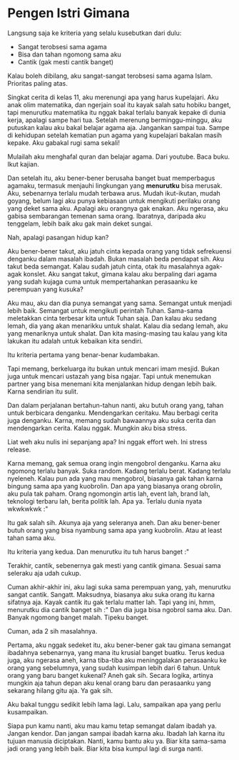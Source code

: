 # Pengen Istri Gimana

Langsung saja ke kriteria yang selalu kusebutkan dari dulu:

- Sangat terobsesi sama agama
- Bisa dan tahan ngomong sama aku
- Cantik (gak mesti cantik banget)

Kalau boleh dibilang, aku sangat-sangat terobsesi sama agama Islam. Prioritas paling atas.

Singkat cerita di kelas 11, aku merenungi apa yang harus kupelajari. Aku anak olim matematika, dan ngerjain soal itu kayak salah satu hobiku banget, tapi menurutku matematika itu nggak bakal terlalu banyak kepake di dunia kerja, apalagi sampe hari tua. Setelah merenung berminggu-minggu, aku putuskan kalau aku bakal belajar agama aja. Jangankan sampai tua. Sampe di kehidupan setelah kematian pun agama yang kupelajari bakalan masih kepake. Aku gabakal rugi sama sekali!

Mulailah aku menghafal quran dan belajar agama. Dari youtube. Baca buku. Ikut kajian.

Dan setelah itu, aku bener-bener berusaha banget buat memperbagus agamaku, termasuk menjauhi lingkungan yang **menurutku** bisa merusak. Aku, sebenarnya terlalu mudah terbawa arus. Mudah ikut-ikutan, mudah goyang, belum lagi aku punya kebiasaan untuk mengikuti perilaku orang yang deket sama aku. Apalagi aku orangnya gak enakan. Aku ngerasa, aku gabisa sembarangan temenan sama orang. Ibaratnya, daripada aku tenggelam, lebih baik aku gak main deket sungai.

Nah, apalagi pasangan hidup kan?

Aku bener-bener takut, aku jatuh cinta kepada orang yang tidak sefrekuensi denganku dalam masalah ibadah. Bukan masalah beda pendapat sih. Aku takut beda semangat. Kalau sudah jatuh cinta, otak itu masalahnya agak-agak konslet. Aku sangat takut, gimana kalau aku berpaling dari agama yang sudah kujaga cuma untuk mempertahankan perasaanku ke perempuan yang kusuka?

Aku mau, aku dan dia punya semangat yang sama. Semangat untuk menjadi lebih baik. Semangat untuk mengikuti perintah Tuhan. Sama-sama meletakkan cinta terbesar kita untuk Tuhan saja. Dan kalau aku sedang lemah, dia yang akan menarikku untuk shalat. Kalau dia sedang lemah, aku yang menariknya untuk shalat. Dan kita masing-masing tau kalau yang kita lakukan itu adalah untuk kebaikan kita sendiri.

Itu kriteria pertama yang benar-benar kudambakan.

Tapi memang, berkeluarga itu bukan untuk mencari imam mesjid. Bukan juga untuk mencari ustazah yang bisa ngajar. Tapi untuk menemukan partner yang bisa menemani kita menjalankan hidup dengan lebih baik. Karna sendirian itu sulit.

Dan dalam perjalanan bertahun-tahun nanti, aku butuh orang yang, tahan untuk berbicara denganku. Mendengarkan ceritaku. Mau berbagi cerita juga denganku. Karna, memang sudah bawaannya aku suka cerita dan mendengarkan cerita. Kalau nggak. Mungkin aku bisa stress.

Liat weh aku nulis ini sepanjang apa? Ini nggak effort weh. Ini stress release.

Karna memang, gak semua orang ingin mengobrol denganku. Karna aku ngomong terlalu banyak. Suka random. Kadang terlalu berat. Kadang terlalu nyeleneh. Kalau pun ada yang mau mengobrol, biasanya gak tahan karna bingung sama apa yang kuobrolin. Dan apa yang biasanya orang obrolin, aku pula tak paham. Orang ngomongin artis lah, event lah, brand lah, teknologi terbaru lah, berita politik lah. Apa ya. Terlalu dunia nyata wkwkwkwk :"

Itu gak salah sih. Akunya aja yang seleranya aneh. Dan aku bener-bener butuh orang yang bisa nyambung sama apa yang kuobrolin. Atau at least tahan sama aku.

Itu kriteria yang kedua. Dan menurutku itu tuh harus banget :"

Terakhir, cantik, sebenernya gak mesti yang cantik gimana. Sesuai sama seleraku aja udah cukup.

Cuman akhir-akhir ini, aku lagi suka sama perempuan yang, yah, menurutku sangat cantik. Sangatt. Maksudnya, biasanya aku suka orang itu karna sifatnya aja. Kayak cantik itu gak terlalu matter lah. Tapi yang ini, hmm, menurutku dia cantik banget sih :" Dan dia juga bisa ngobrol sama aku. Dan. Banyak ngomong banget malah. Tipeku banget.

Cuman, ada 2 sih masalahnya.

Pertama, aku nggak sedeket itu, aku bener-bener gak tau gimana semangat ibadahnya sebenarnya, yang mana itu krusial banget buatku. Terus kedua juga, aku ngerasa aneh, karna tiba-tiba aku meninggalakan perasaanku ke orang yang sebelumnya, yang sudah kusimpan lebih dari 6 tahun. Untuk orang yang baru banget kukenal? Aneh gak sih. Secara logika, artinya mungkin aja tahun depan aku kenal orang baru dan perasaanku yang sekarang hilang gitu aja. Ya gak sih.

Aku bakal tunggu sedikit lebih lama lagi. Lalu, sampaikan apa yang perlu kusampaikan.

Siapa pun kamu nanti, aku mau kamu tetap semangat dalam ibadah ya. Jangan kendor. Dan jangan sampai ibadah karna aku. Ibadah lah karna itu tujuan manusia diciptakan. Nanti, kamu bantu aku ya. Biar kita sama-sama jadi orang yang lebih baik. Biar kita bisa kumpul lagi di surga nanti.
